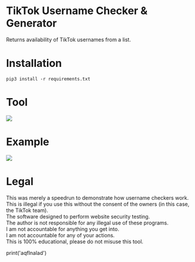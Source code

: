 # TikTok Username Checker & Generator
  Returns availability of TikTok usernames from a list.

# Installation
```
pip3 install -r requirements.txt
``` 

# Tool
![](https://i.ibb.co/JQ60v5m/tiktok-username-checker-tool.png)

# Example
![](https://i.ibb.co/89sDXmD/tiktok-username-checker-example.png)

# Legal
 This was merely a speedrun to demonstrate how username checkers work.<br/>
 This is illegal if you use this without the consent of the owners (in this case, the TikTok team).<br/>
 The software designed to perform website security testing.<br/>
 The author is not responsible for any illegal use of these programs.<br/>
 I am not accountable for anything you get into.<br/>
 I am not accountable for any of your actions.<br/>
 This is 100% educational, please do not misuse this tool.
 
print('aqflnalad')